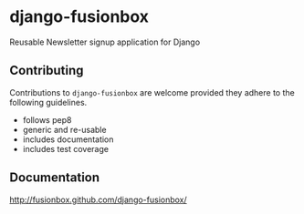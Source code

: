 # django-fusionbox

Reusable Newsletter signup application for Django


## Contributing

Contributions to `django-fusionbox` are welcome provided they adhere to the following guidelines.

- follows pep8
- generic and re-usable
- includes documentation
- includes test coverage

## Documentation

http://fusionbox.github.com/django-fusionbox/
